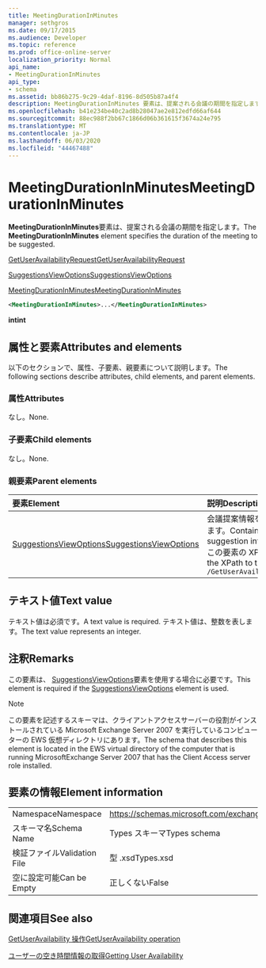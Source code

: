 ```yaml
---
title: MeetingDurationInMinutes
manager: sethgros
ms.date: 09/17/2015
ms.audience: Developer
ms.topic: reference
ms.prod: office-online-server
localization_priority: Normal
api_name:
- MeetingDurationInMinutes
api_type:
- schema
ms.assetid: bb86b275-9c29-4daf-8196-8d505b87a4f4
description: MeetingDurationInMinutes 要素は、提案される会議の期間を指定します。
ms.openlocfilehash: b41e234be40c2ad8b28047ae2e812edfd66af644
ms.sourcegitcommit: 88ec988f2bb67c1866d06b361615f3674a24e795
ms.translationtype: MT
ms.contentlocale: ja-JP
ms.lasthandoff: 06/03/2020
ms.locfileid: "44467488"
---
```

# <a name="meetingdurationinminutes"></a><span data-ttu-id="3cec7-103">MeetingDurationInMinutes</span><span class="sxs-lookup"><span data-stu-id="3cec7-103">MeetingDurationInMinutes</span></span>

<span data-ttu-id="3cec7-104">**MeetingDurationInMinutes**要素は、提案される会議の期間を指定します。</span><span class="sxs-lookup"><span data-stu-id="3cec7-104">The **MeetingDurationInMinutes** element specifies the duration of the meeting to be suggested.</span></span> 
  
[<span data-ttu-id="3cec7-105">GetUserAvailabilityRequest</span><span class="sxs-lookup"><span data-stu-id="3cec7-105">GetUserAvailabilityRequest</span></span>](getuseravailabilityrequest.md)
  
[<span data-ttu-id="3cec7-106">SuggestionsViewOptions</span><span class="sxs-lookup"><span data-stu-id="3cec7-106">SuggestionsViewOptions</span></span>](suggestionsviewoptions.md)
  
[<span data-ttu-id="3cec7-107">MeetingDurationInMinutes</span><span class="sxs-lookup"><span data-stu-id="3cec7-107">MeetingDurationInMinutes</span></span>](meetingdurationinminutes.md)
  
```xml
<MeetingDurationInMinutes>...</MeetingDurationInMinutes>
```

 <span data-ttu-id="3cec7-108">**int**</span><span class="sxs-lookup"><span data-stu-id="3cec7-108">**int**</span></span>
## <a name="attributes-and-elements"></a><span data-ttu-id="3cec7-109">属性と要素</span><span class="sxs-lookup"><span data-stu-id="3cec7-109">Attributes and elements</span></span>

<span data-ttu-id="3cec7-110">以下のセクションで、属性、子要素、親要素について説明します。</span><span class="sxs-lookup"><span data-stu-id="3cec7-110">The following sections describe attributes, child elements, and parent elements.</span></span>
  
### <a name="attributes"></a><span data-ttu-id="3cec7-111">属性</span><span class="sxs-lookup"><span data-stu-id="3cec7-111">Attributes</span></span>

<span data-ttu-id="3cec7-112">なし。</span><span class="sxs-lookup"><span data-stu-id="3cec7-112">None.</span></span>
  
### <a name="child-elements"></a><span data-ttu-id="3cec7-113">子要素</span><span class="sxs-lookup"><span data-stu-id="3cec7-113">Child elements</span></span>

<span data-ttu-id="3cec7-114">なし。</span><span class="sxs-lookup"><span data-stu-id="3cec7-114">None.</span></span>
  
### <a name="parent-elements"></a><span data-ttu-id="3cec7-115">親要素</span><span class="sxs-lookup"><span data-stu-id="3cec7-115">Parent elements</span></span>

|<span data-ttu-id="3cec7-116">**要素**</span><span class="sxs-lookup"><span data-stu-id="3cec7-116">**Element**</span></span>|<span data-ttu-id="3cec7-117">**説明**</span><span class="sxs-lookup"><span data-stu-id="3cec7-117">**Description**</span></span>|
|:-----|:-----|
|[<span data-ttu-id="3cec7-118">SuggestionsViewOptions</span><span class="sxs-lookup"><span data-stu-id="3cec7-118">SuggestionsViewOptions</span></span>](suggestionsviewoptions.md) <br/> |<span data-ttu-id="3cec7-119">会議提案情報を取得するためのオプションが含まれています。</span><span class="sxs-lookup"><span data-stu-id="3cec7-119">Contains the options for obtaining meeting suggestion information.</span></span>  <br/> <span data-ttu-id="3cec7-120">この要素の XPath を次に示します。</span><span class="sxs-lookup"><span data-stu-id="3cec7-120">The following is the XPath to this element:</span></span>  <br/>  `/GetUserAvailabilityRequest/SuggestionViewOptions` <br/> |
   
## <a name="text-value"></a><span data-ttu-id="3cec7-121">テキスト値</span><span class="sxs-lookup"><span data-stu-id="3cec7-121">Text value</span></span>

<span data-ttu-id="3cec7-122">テキスト値は必須です。</span><span class="sxs-lookup"><span data-stu-id="3cec7-122">A text value is required.</span></span> <span data-ttu-id="3cec7-123">テキスト値は、整数を表します。</span><span class="sxs-lookup"><span data-stu-id="3cec7-123">The text value represents an integer.</span></span>
  
## <a name="remarks"></a><span data-ttu-id="3cec7-124">注釈</span><span class="sxs-lookup"><span data-stu-id="3cec7-124">Remarks</span></span>

<span data-ttu-id="3cec7-125">この要素は、 [SuggestionsViewOptions](suggestionsviewoptions.md)要素を使用する場合に必要です。</span><span class="sxs-lookup"><span data-stu-id="3cec7-125">This element is required if the [SuggestionsViewOptions](suggestionsviewoptions.md) element is used.</span></span> 
  
> [!NOTE]
> <span data-ttu-id="3cec7-126">この要素を記述するスキーマは、クライアントアクセスサーバーの役割がインストールされている Microsoft Exchange Server 2007 を実行しているコンピューターの EWS 仮想ディレクトリにあります。</span><span class="sxs-lookup"><span data-stu-id="3cec7-126">The schema that describes this element is located in the EWS virtual directory of the computer that is running MicrosoftExchange Server 2007 that has the Client Access server role installed.</span></span> 
  
## <a name="element-information"></a><span data-ttu-id="3cec7-127">要素の情報</span><span class="sxs-lookup"><span data-stu-id="3cec7-127">Element information</span></span>

|||
|:-----|:-----|
|<span data-ttu-id="3cec7-128">Namespace</span><span class="sxs-lookup"><span data-stu-id="3cec7-128">Namespace</span></span>  <br/> |https://schemas.microsoft.com/exchange/services/2006/types  <br/> |
|<span data-ttu-id="3cec7-129">スキーマ名</span><span class="sxs-lookup"><span data-stu-id="3cec7-129">Schema Name</span></span>  <br/> |<span data-ttu-id="3cec7-130">Types スキーマ</span><span class="sxs-lookup"><span data-stu-id="3cec7-130">Types schema</span></span>  <br/> |
|<span data-ttu-id="3cec7-131">検証ファイル</span><span class="sxs-lookup"><span data-stu-id="3cec7-131">Validation File</span></span>  <br/> |<span data-ttu-id="3cec7-132">型 .xsd</span><span class="sxs-lookup"><span data-stu-id="3cec7-132">Types.xsd</span></span>  <br/> |
|<span data-ttu-id="3cec7-133">空に設定可能</span><span class="sxs-lookup"><span data-stu-id="3cec7-133">Can be Empty</span></span>  <br/> |<span data-ttu-id="3cec7-134">正しくない</span><span class="sxs-lookup"><span data-stu-id="3cec7-134">False</span></span>  <br/> |
   
## <a name="see-also"></a><span data-ttu-id="3cec7-135">関連項目</span><span class="sxs-lookup"><span data-stu-id="3cec7-135">See also</span></span>



[<span data-ttu-id="3cec7-136">GetUserAvailability 操作</span><span class="sxs-lookup"><span data-stu-id="3cec7-136">GetUserAvailability operation</span></span>](getuseravailability-operation.md)


[<span data-ttu-id="3cec7-137">ユーザーの空き時間情報の取得</span><span class="sxs-lookup"><span data-stu-id="3cec7-137">Getting User Availability</span></span>](https://msdn.microsoft.com/library/d4133fcb-9b0f-4e6b-aadf-a389da83516a%28Office.15%29.aspx)

